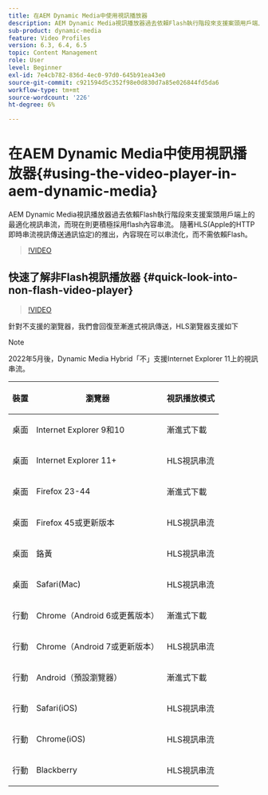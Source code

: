```yaml
---
title: 在AEM Dynamic Media中使用視訊播放器
description: AEM Dynamic Media視訊播放器過去依賴Flash執行階段來支援案頭用戶端上的最適化視訊串流，而現在則更積極採用flash內容串流。 隨著HLS(Apple的HTTP即時串流視訊傳送通訊協定)的推出，內容現在可以串流化，而不需依賴Flash。
sub-product: dynamic-media
feature: Video Profiles
version: 6.3, 6.4, 6.5
topic: Content Management
role: User
level: Beginner
exl-id: 7e4cb782-836d-4ec0-97d0-645b91ea43e0
source-git-commit: c921594d5c352f98e0d830d7a85e026844fd5da6
workflow-type: tm+mt
source-wordcount: '226'
ht-degree: 6%

---
```



# 在AEM Dynamic Media中使用視訊播放器{#using-the-video-player-in-aem-dynamic-media}

AEM Dynamic Media視訊播放器過去依賴Flash執行階段來支援案頭用戶端上的最適化視訊串流，而現在則更積極採用flash內容串流。 隨著HLS(Apple的HTTP即時串流視訊傳送通訊協定)的推出，內容現在可以串流化，而不需依賴Flash。

>[!VIDEO](https://video.tv.adobe.com/v/16791/?quality=9&learn=on)

## 快速了解非Flash視訊播放器 {#quick-look-into-non-flash-video-player}

>[!VIDEO](https://video.tv.adobe.com/v/17429/?quality=9&learn=on)

針對不支援的瀏覽器，我們會回復至漸進式視訊傳送，HLS瀏覽器支援如下

>[!NOTE]
>
> 2022年5月後，Dynamic Media Hybrid「不」支援Internet Explorer 11上的視訊串流。

<table> 
 <thead> 
  <tr> 
   <th> <p>裝置</p> </th>
   <th> <p>瀏覽器</p> </th>
   <th > <p>視訊播放模式</p> </th>
  </tr>
 </thead>
 <tbody>
  <tr> 
   <td> <p>桌面</p> </td>
   <td> <p>Internet Explorer 9和10</p> </td>
   <td> <p>漸進式下載</p> </td>
  </tr>
  <tr>
   <td> <p>桌面</p> </td>
   <td> <p>Internet Explorer 11+</p> </td>
   <td> <p>HLS視訊串流</p> </td>
  </tr>
  <tr>
   <td> <p>桌面</p> </td>
   <td> <p>Firefox 23-44</p> </td>
   <td> <p>漸進式下載</p> </td>
  </tr>
  <tr> 
   <td> <p>桌面</p> </td>
   <td> <p>Firefox 45或更新版本</p> </td>
   <td> <p>HLS視訊串流</p> </td>
  </tr>
  <tr> 
   <td> <p>桌面</p> </td>
   <td> <p>鉻黃</p> </td>
   <td> <p>HLS視訊串流</p> </td>
  </tr>
  <tr> 
   <td> <p>桌面</p> </td>
   <td> <p>Safari(Mac)</p> </td>
   <td> <p>HLS視訊串流</p> </td>
  </tr>
  <tr> 
   <td> <p>行動</p> </td>
   <td> <p>Chrome（Android 6或更舊版本）</p> </td>
   <td> <p>漸進式下載</p> </td>
  </tr>
  <tr> 
   <td> <p>行動</p> </td>
   <td> <p>Chrome（Android 7或更新版本）</p> </td>
   <td> <p>HLS視訊串流</p> </td>
  </tr>
  <tr> 
   <td> <p>行動</p> </td>
   <td> <p>Android（預設瀏覽器）</p> </td>
   <td> <p>漸進式下載</p> </td>
  </tr>
  <tr> 
   <td> <p>行動</p> </td>
   <td> <p>Safari(iOS)</p> </td>
   <td> <p>HLS視訊串流</p> </td>
  </tr>
  <tr> 
   <td> <p>行動</p> </td>
   <td> <p>Chrome(iOS)</p> </td>
   <td> <p>HLS視訊串流</p> </td>
  </tr>
  <tr> 
   <td> <p>行動</p> </td>
   <td> <p>Blackberry</p> </td>
   <td> <p>HLS視訊串流</p> </td>
  </tr>
 </tbody>
</table>
